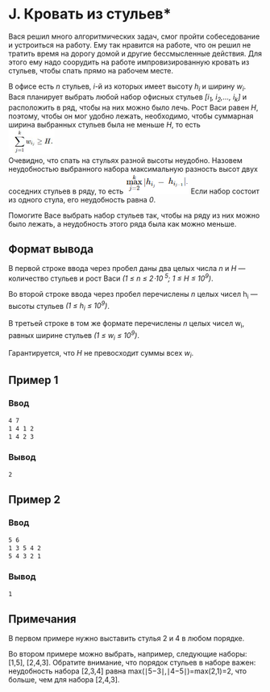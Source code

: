 # J. Кровать из стульев*

Вася решил много алгоритмических задач, смог пройти собеседование и устроиться на работу. Ему так нравится на работе,
что он решил не тратить время на дорогу домой и другие бессмысленные действия. Для этого ему надо соорудить на работе
импровизированную кровать из стульев, чтобы спать прямо на рабочем месте.

В офисе есть _n_ стульев, _i_-й из которых имеет высоту _h<sub>i</sub>_ и ширину _w<sub>i</sub>_. Вася планирует выбрать
любой набор офисных стульев _[i<sub>1</sub>, i<sub>2</sub>,…, i<sub>k</sub>]_ и расположить в ряд, чтобы на них можно
было лечь. Рост Васи равен _H_, поэтому, чтобы он мог удобно лежать, необходимо, чтобы суммарная ширина выбранных
стульев была не меньше _H_, то есть  
![6-3-j-1.png](..%2F.res%2F6-3-j-1.png)  
Очевидно, что спать на стульях разной высоты неудобно. Назовем неудобностью выбранного набора максимальную разность
высот двух соседних стульев в ряду, то есть
![6-3-j-2.png](..%2F.res%2F6-3-j-2.png)
Если набор состоит из одного стула, его неудобность равна _0_.

Помогите Васе выбрать набор стульев так, чтобы на ряду из них можно было лежать, а неудобность этого ряда была как можно
меньше.

## Формат вывода

В первой строке ввода через пробел даны два целых числа _n_ и _H_ — количество стульев и рост Васи _(1 ≤ n ≤ 2⋅10<sup>
5</sup>; 1 ≤ H ≤ 10<sup>9</sup>)_.

Во второй строке ввода через пробел перечислены _n_ целых чисел h<sub>i</sub> — высоты стульев _(1 ≤ h<sub>i</sub> ≤
10<sup>9</sup>)_.

В третьей строке в том же формате перечислены _n_ целых чисел w<sub>i</sub>, равных ширине стульев _(1 ≤ w<sub>i</sub> ≤
10<sup>9</sup>)_.

Гарантируется, что _H_ не превосходит суммы всех _w<sub>i</sub>_.

## Пример 1

### Ввод

    4 7
    1 4 1 2
    1 4 2 3

### Вывод

    2

## Пример 2

### Ввод

    5 6
    1 3 5 4 2
    5 4 3 2 1

### Вывод

    1

## Примечания

В первом примере нужно выставить стулья 2 и 4 в любом порядке.

Во втором примере можно выбрать, например, следующие наборы: [1,5], [2,4,3]. Обратите внимание, что порядок стульев в
наборе важен: неудобность набора [2,3,4] равна max(∣5−3∣,∣4−5∣)=max(2,1)=2, что больше, чем для набора [2,4,3].